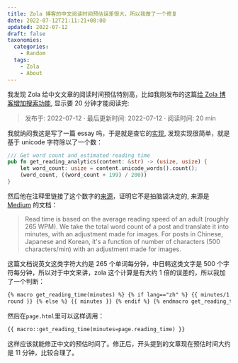 ```yaml
---
title: Zola 博客的中文阅读时间预估误差很大，所以我做了一个修复
date: 2022-07-12T21:11:21+08:00
updated: 2022-07-12
draft: false
taxonomies:
  categories:
    - Random
  tags:
    - Zola
    - About
---
```


我发现 Zola 给中文文章的阅读时间预估特别高，比如我刚发布的这篇[给 Zola 博客增加搜索功能](@content/blog/add-search/index.md), 显示要 20 分钟才能阅读完:

> 发布于: 2022-07-12 · 最后更新时间: 2022-07-12 · 阅读时间: 20 min

我就纳闷我这是写了一篇 essay 吗，于是就是查它的[实现](https://github.com/getzola/zola/blob/39cf436b1174a3d5f2fbe4bac20e942795005f05/components/content/src/utils.rs#L55-L61), 发现实现很简单，就是基于 unicode 字符除以了一个数：

<!-- more -->

```rust
/// Get word count and estimated reading time
pub fn get_reading_analytics(content: &str) -> (usize, usize) {
    let word_count: usize = content.unicode_words().count();
    (word_count, ((word_count + 199) / 200))
}
```

然后他在注释里链接了这个数字的[来源](https://help.medium.com/hc/en-us/articles/214991667-Read-time)，证明它不是拍脑袋决定的, 来源是 [Medium](https://medium.com/) 的文档：

> Read time is based on the average reading speed of an adult (roughly 265 WPM). We take the total word count of a post and translate it into minutes, with an adjustment made for images. For posts in Chinese, Japanese and Korean, it's a function of number of characters (500 characters/min) with an adjustment made for images.

这篇文档说英文这类字符大约是 265 个单词每分钟，中日韩这类文字是 500 个字符每分钟，所以对于中文来讲，zola 这个计算是有大约 1 倍的误差的，所以我加了一个判断：

```html
{% macro get_reading_time(minutes) %} {% if lang=="zh" %} {{ minutes/1.88 |
round }} {% else %} {{ minutes }} {% endif %} {% endmacro get_reading_time %}
```

然后在`page.html`里可以这样调用：

```html
{{ macro::get_reading_time(minutes=page.reading_time) }}
```

这样应该就能修正中文的预估时间了。修正后，开头提到的文章现在预估时间大约是 11 分钟，比较合理了。

